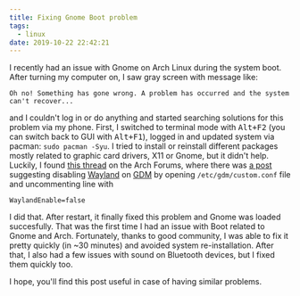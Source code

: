 ```yaml
---
title: Fixing Gnome Boot problem
tags:
  - linux
date: 2019-10-22 22:42:21
---
```



I recently had an issue with Gnome on Arch Linux during the system boot. After turning my computer on, I saw gray screen with message like:

```
Oh no! Something has gone wrong. A problem has occurred and the system can't recover...
```

and I couldn't log in or do anything and started searching solutions for this problem via my phone. First, I switched to terminal mode with <kbd>Alt+F2</kbd> (you can switch back to GUI with <kbd>Alt+F1</kbd>), logged in and updated system via pacman: `sudo pacman -Syu`. I tried to install or reinstall different packages mostly related to graphic card drivers, X11 or Gnome, but it didn't help. Luckily, I found [this thread](https://bbs.archlinux.org/viewtopic.php?id=203416) on the Arch Forums, where there was [a post](https://bbs.archlinux.org/viewtopic.php?pid=1568684#p1568684) suggesting disabling [Wayland](https://en.wikipedia.org/wiki/Wayland_%28display_server_protocol%29) on [GDM](https://wiki.gnome.org/Projects/GDM) by opening `/etc/gdm/custom.conf` file and uncommenting line with

```
WaylandEnable=false
```

I did that. After restart, it finally fixed this problem and Gnome was loaded succesfully. That was the first time I had an issue with Boot related to Gnome and Arch. Fortunately, thanks to good community, I was able to fix it pretty quickly (in ~30 minutes) and avoided system re-installation. After that, I also had a few issues with sound on Bluetooth devices, but I fixed them quickly too.

I hope, you'll find this post useful in case of having similar problems.
